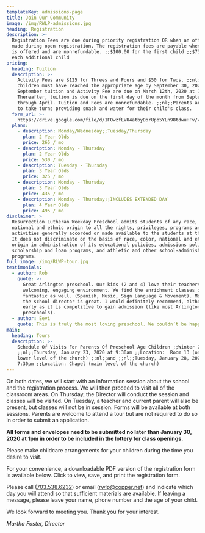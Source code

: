 ```yaml
---
templateKey: admissions-page
title: Join Our Community
image: /img/RWLP-admissions.jpg
heading: Registration
description: >-
  Registration Fees are due during priority registration OR when an offer is
  made during open registration. The registration fees are payable when a space
  is offered and are nonrefundable. ;;$100.00 for the first child ;;$75.00 for
  each additional child
pricing:
  heading: Tuition
  description: >-
    Activity Fees are $125 for Threes and Fours and $50 for Twos. ;;nl;;All
    children must have reached the appropriate age by September 30, 2020.
    September tuition and Activity Fee are due on March 12th, 2020 at 1pm.
    Thereafter, tuition is due on the first day of the month from September
    through April. Tuition and Fees are nonrefundable. ;;nl;;Parents are asked
    to take turns providing snack and water for their child's class.
  form_url: >-
    https://drive.google.com/file/d/1FOwzfLVU4atbyDorUpb5YLn98tdwuHFv/view?usp=sharing
  plans:
    - description: Monday/Wednesday;;Tuesday/Thursday
      plan: 2 Year Olds
      price: 265 / mo
    - description: Monday - Thursday
      plan: 2 Year Olds
      price: 530 / mo
    - description: Tuesday - Thursday
      plan: 3 Year Olds
      price: 325 / mo
    - description: Monday - Thursday
      plan: 3 Year Olds
      price: 435 / mo
    - description: Monday - Thursday;;INCLUDES EXTENDED DAY
      plan: 4 Year Olds
      price: 495 / mo
disclaimer: >
  Resurrection Lutheran Weekday Preschool admits students of any race, color,
  national and ethnic origin to all the rights, privileges, programs and
  activities generally accorded or made available to the students at the school.
  It does not discriminate on the basis of race, color, national and ethnic
  origin in administration of its educational policies, admissions policies,
  scholarship and loan programs, and athletic and other school-administered
  programs.
full_image: /img/RLWP-tour.jpg
testimonials:
  - author: Rob
    quote: >-
      Great Arlington preschool. Our kids (2 and 4) love their teachers and the
      welcoming, engaging environment. We find the enrichment classes offered
      fantastic as well. (Spanish, Music, Sign Language & Movement). Ms. Martha,
      the school director is great. I would definitely recommend, although apply
      early as it is competitive to gain admission (like most Arlington
      preschools).
  - author: Eevi
    quote: This is truly the most loving preschool. We couldn’t be happier!
main:
  heading: Tours
  description: >-
    Schedule Of Visits For Parents Of Preschool Age Children ;;Winter 2020
    ;;nl;;Thursday, January 23, 2020 at 9:30am ;;Location:  Room 13 (on the
    lower level of the church) ;;nl;;and ;;nl;;Tuesday, January 28, 2020 at
    7:30pm ;;Location: Chapel (main level of the church)
---
```

On both dates, we will start with an information session about the school and the registration process. We will then proceed to visit all of the classroom areas. On Thursday, the Director will conduct the session and classes will be visited. On Tuesday, a teacher and current parent will also be present, but classes will not be in session. Forms will be available at both sessions. Parents are welcome to attend a tour but are not required to do so in order to submit an application.

**All forms and envelopes need to be submitted no later than January 30, 2020 at 1pm in order to be included in the lottery for class openings.**

Please make childcare arrangements for your children during the time you desire to visit.

For your convenience, a downloadable PDF version of the registration form is available below. Click to view, save, and print the registration form.

Please call ([703.538.6232](tel:+17035386232)) or email ([rwlp@copper.net](rwlp@copper.net)) and indicate which day you will attend so that sufficient materials are available. If leaving a message, please leave your name, phone number and the age of your child. 

We look forward to meeting you. Thank you for your interest. 

_Martha Foster, Director_

